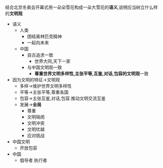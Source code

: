 结合北京冬奥会开幕式用一朵朵雪花构成一朵大雪花的**语义**,说明应当树立什么样的**文明观**

- 语义
	- 人类
		- 团结奥林匹克精神
		- 一起向未来
	- 中国
		- 自古追求一致
			- 世界大同,天下一家
		- 与中国文明观一致
			- **尊重世界文明多样性,主张平等,互鉴,对话,包容的文明观**一致
- 因为文明的特征->文明观
	- 多样->维护世界文明多样性
	- 平等->主张平等,尊重各国
	- 包容->主张互鉴,对话,包容.推动文明交流互鉴
	- 发展->**全局**
		- 尊重
		- 文明隔阂
		- 文明冲突
		- 文明优越
		- 应对挑战
- 中国文明
	- 开放包容
- 中国
	- 倡导者 执行者